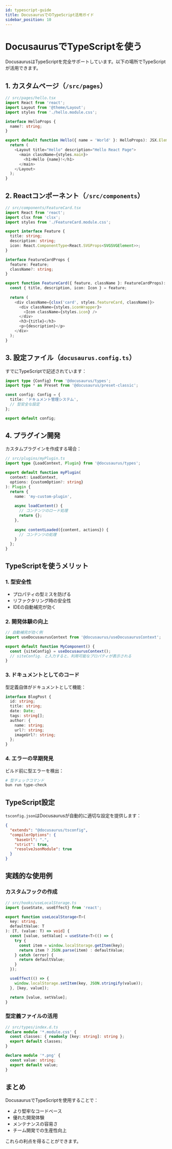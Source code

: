 ```yaml
---
id: typescript-guide
title: DocusaurusでのTypeScript活用ガイド
sidebar_position: 10
---
```


# DocusaurusでTypeScriptを使う

DocusaurusはTypeScriptを完全サポートしています。以下の場所でTypeScriptが活用できます。

## 1. カスタムページ（`/src/pages`）

```typescript
// src/pages/hello.tsx
import React from 'react';
import Layout from '@theme/Layout';
import styles from './hello.module.css';

interface HelloProps {
  name?: string;
}

export default function Hello({ name = 'World' }: HelloProps): JSX.Element {
  return (
    <Layout title="Hello" description="Hello React Page">
      <main className={styles.main}>
        <h1>Hello {name}!</h1>
      </main>
    </Layout>
  );
}
```

## 2. Reactコンポーネント（`/src/components`）

```typescript
// src/components/FeatureCard.tsx
import React from 'react';
import clsx from 'clsx';
import styles from './FeatureCard.module.css';

export interface Feature {
  title: string;
  description: string;
  icon: React.ComponentType<React.SVGProps<SVGSVGElement>>;
}

interface FeatureCardProps {
  feature: Feature;
  className?: string;
}

export function FeatureCard({ feature, className }: FeatureCardProps): JSX.Element {
  const { title, description, icon: Icon } = feature;
  
  return (
    <div className={clsx('card', styles.featureCard, className)}>
      <div className={styles.iconWrapper}>
        <Icon className={styles.icon} />
      </div>
      <h3>{title}</h3>
      <p>{description}</p>
    </div>
  );
}
```

## 3. 設定ファイル（`docusaurus.config.ts`）

すでにTypeScriptで記述されています：

```typescript
import type {Config} from '@docusaurus/types';
import type * as Preset from '@docusaurus/preset-classic';

const config: Config = {
  title: 'ドキュメント管理システム',
  // 型安全な設定
};

export default config;
```

## 4. プラグイン開発

カスタムプラグインを作成する場合：

```typescript
// src/plugins/myPlugin.ts
import type {LoadContext, Plugin} from '@docusaurus/types';

export default function myPlugin(
  context: LoadContext,
  options: {customOption?: string}
): Plugin {
  return {
    name: 'my-custom-plugin',
    
    async loadContent() {
      // コンテンツのロード処理
      return {};
    },
    
    async contentLoaded({content, actions}) {
      // コンテンツの処理
    }
  };
}
```

## TypeScriptを使うメリット

### 1. 型安全性
- プロパティの型ミスを防げる
- リファクタリング時の安全性
- IDEの自動補完が効く

### 2. 開発体験の向上
```typescript
// 自動補完が効く例
import useDocusaurusContext from '@docusaurus/useDocusaurusContext';

export default function MyComponent() {
  const {siteConfig} = useDocusaurusContext();
  // siteConfig. と入力すると、利用可能なプロパティが表示される
}
```

### 3. ドキュメントとしてのコード
型定義自体がドキュメントとして機能：

```typescript
interface BlogPost {
  id: string;
  title: string;
  date: Date;
  tags: string[];
  author: {
    name: string;
    url?: string;
    imageUrl?: string;
  };
}
```

### 4. エラーの早期発見
ビルド前に型エラーを検出：

```bash
# 型チェックコマンド
bun run type-check
```

## TypeScript設定

`tsconfig.json`はDocusaurusが自動的に適切な設定を提供します：

```json
{
  "extends": "@docusaurus/tsconfig",
  "compilerOptions": {
    "baseUrl": ".",
    "strict": true,
    "resolveJsonModule": true
  }
}
```

## 実践的な使用例

### カスタムフックの作成

```typescript
// src/hooks/useLocalStorage.ts
import {useState, useEffect} from 'react';

export function useLocalStorage<T>(
  key: string,
  defaultValue: T
): [T, (value: T) => void] {
  const [value, setValue] = useState<T>(() => {
    try {
      const item = window.localStorage.getItem(key);
      return item ? JSON.parse(item) : defaultValue;
    } catch (error) {
      return defaultValue;
    }
  });

  useEffect(() => {
    window.localStorage.setItem(key, JSON.stringify(value));
  }, [key, value]);

  return [value, setValue];
}
```

### 型定義ファイルの活用

```typescript
// src/types/index.d.ts
declare module '*.module.css' {
  const classes: { readonly [key: string]: string };
  export default classes;
}

declare module '*.png' {
  const value: string;
  export default value;
}
```

## まとめ

DocusaurusでTypeScriptを使用することで：
- より堅牢なコードベース
- 優れた開発体験
- メンテナンスの容易さ
- チーム開発での生産性向上

これらの利点を得ることができます。